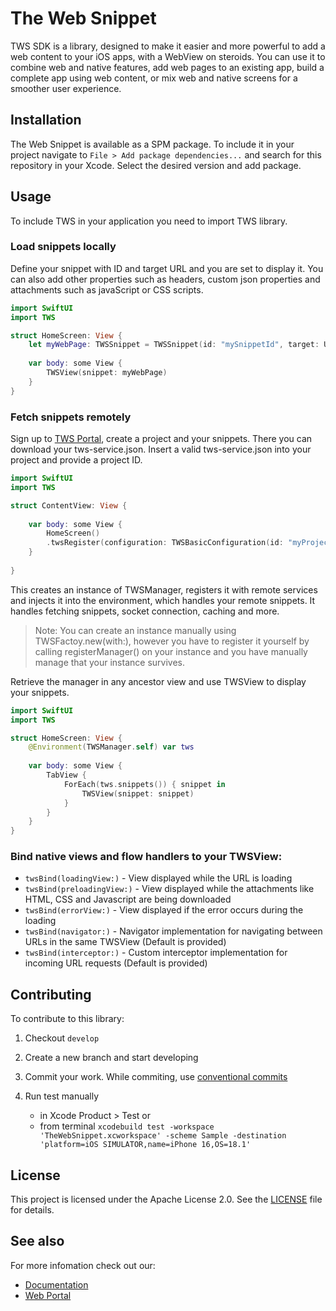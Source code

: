 # The Web Snippet

TWS SDK is a library, designed to make it easier and more powerful to add a web content to your iOS apps, with a WebView on steroids. You can use it to combine web and native features, add web pages to an existing app, build a complete app using web content, or mix web and native screens for a smoother user experience.

## Installation

The Web Snippet is available as a SPM package. To include it in your project navigate to `File > Add package dependencies...` and search for this repository in your Xcode.
Select the desired version and add package.

## Usage

To include TWS in your application you need to import TWS library.

### Load snippets locally

Define your snippet with ID and target URL and you are set to display it.
You can also add other properties such as headers, custom json properties and attachments such as javaScript or CSS scripts.

```swift
import SwiftUI
import TWS

struct HomeScreen: View {
    let myWebPage: TWSSnippet = TWSSnippet(id: "mySnippetId", target: URL(string: "https://www.google.com")!)
    
    var body: some View {
        TWSView(snippet: myWebPage)
    }
}
```

### Fetch snippets remotely

Sign up to [TWS Portal](https://thewebsnippet.com), create a project and your snippets. There you can download your tws-service.json.
Insert a valid tws-service.json into your project and provide a project ID.

```swift
import SwiftUI
import TWS

struct ContentView: View {
    
    var body: some View {
        HomeScreen()
        .twsRegister(configuration: TWSBasicConfiguration(id: "myProjectId"))
    }
    
}

```

This creates an instance of TWSManager, registers it with remote services and injects it into the environment, which handles your remote snippets.
It handles fetching snippets, socket connection, caching and more.

> Note: You can create an instance manually using TWSFactoy.new(with:), however you have to register it yourself by calling registerManager() on your instance and you have manually manage that your instance survives.

Retrieve the manager in any ancestor view and use TWSView to display your snippets.

```swift
import SwiftUI
import TWS

struct HomeScreen: View {
    @Environment(TWSManager.self) var tws
    
    var body: some View {
        TabView {
            ForEach(tws.snippets()) { snippet in 
                TWSView(snippet: snippet)
            }
        }
    }
}
```

### Bind native views and flow handlers to your TWSView:

* `twsBind(loadingView:)` - View displayed while the URL is loading
* `twsBind(preloadingView:)` - View displayed while the attachments like HTML, CSS and Javascript are being downloaded
* `twsBind(errorView:)` - View displayed if the error occurs during the loading
* `twsBind(navigator:)` - Navigator implementation for navigating between URLs in the same TWSView (Default is provided)
* `twsBind(interceptor:)` - Custom interceptor implementation for incoming URL requests (Default is provided)

## Contributing

To contribute to this library: 

1. Checkout `develop`

2. Create a new branch and start developing

3. Commit your work. While commiting, use [conventional commits](https://www.conventionalcommits.org/en/v1.0.0/)

4. Run test manually
    * in Xcode Product > Test or 
    * from terminal `xcodebuild test -workspace 'TheWebSnippet.xcworkspace' -scheme Sample -destination 'platform=iOS SIMULATOR,name=iPhone 16,OS=18.1'`


## License

This project is licensed under the Apache License 2.0. See the [LICENSE](LICENSE) file for details.

## See also

For more infomation check out our:
* [Documentation](https://inovait.github.io/tws-ios)
* [Web Portal](https://thewebsnippet.com)

